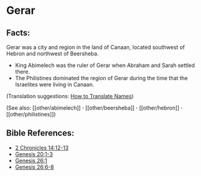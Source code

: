 # Gerar #

## Facts: ##

​Gerar was a city and region in the land of Canaan, located southwest of Hebron and northwest of Beersheba.

* King Abimelech was the ruler of Gerar when Abraham and Sarah settled there.
* The Philistines dominated the region of Gerar during the time that the Israelites were living in Canaan.

(Translation suggestions: [How to Translate Names](en/ta-vol1/translate/man/translate-names))

(See also: [[other/abimelech]] **·** [[other/beersheba]] **·** [[other/hebron]] **·** [[other/philistines]])

## Bible References: ##

* [2 Chronicles 14:12-13](en/tn/2ch/help/14/12)
* [Genesis 20:1-3](en/tn/gen/help/20/01)
* [Genesis 26:1](en/tn/gen/help/26/01)
* [Genesis 26:6-8](en/tn/gen/help/26/06)
